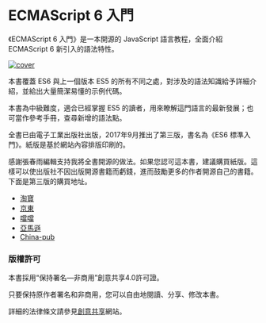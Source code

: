 # ECMAScript 6 入門

《ECMAScript 6 入門》是一本開源的 JavaScript 語言教程，全面介紹 ECMAScript 6 新引入的語法特性。

[![cover](images/cover_thumbnail_3rd.jpg)](images/cover-3rd.jpg)

本書覆蓋 ES6 與上一個版本 ES5 的所有不同之處，對涉及的語法知識給予詳細介紹，並給出大量簡潔易懂的示例代碼。

本書為中級難度，適合已經掌握 ES5 的讀者，用來瞭解這門語言的最新發展；也可當作參考手冊，查尋新增的語法點。

全書已由電子工業出版社出版，2017年9月推出了第三版，書名為《ES6 標準入門》。紙版是基於網站內容排版印刷的。

感謝張春雨編輯支持我將全書開源的做法。如果您認可這本書，建議購買紙版。這樣可以使出版社不因出版開源書籍而虧錢，進而鼓勵更多的作者開源自己的書籍。下面是第三版的購買地址。

- [淘寶](https://s.taobao.com/search?q=ES6%E6%A0%87%E5%87%86%E5%85%A5%E9%97%A8+%E7%AC%AC3%E7%89%88)
- [京東](https://search.jd.com/Search?keyword=ES6%E6%A0%87%E5%87%86%E5%85%A5%E9%97%A8%20%E7%AC%AC3%E7%89%88&enc=utf-8&wq=ES6%E6%A0%87%E5%87%86%E5%85%A5%E9%97%A8%20%E7%AC%AC3%E7%89%88)
- [噹噹](http://product.dangdang.com/25156888.html)
- [亞馬遜](https://www.amazon.cn/ES6%E6%A0%87%E5%87%86%E5%85%A5%E9%97%A8-%E9%98%AE%E4%B8%80%E5%B3%B0/dp/B0755547ZZ)
- [China-pub](http://product.china-pub.com/6504650)

### 版權許可

本書採用“保持署名—非商用”創意共享4.0許可證。

只要保持原作者署名和非商用，您可以自由地閱讀、分享、修改本書。

詳細的法律條文請參見[創意共享](http://creativecommons.org/licenses/by-nc/4.0/)網站。